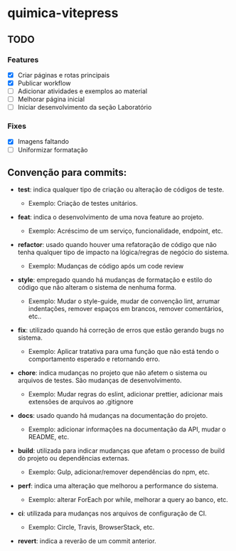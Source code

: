 # quimica-vitepress

## TODO

### Features

- [x] Criar páginas e rotas principais
- [x] Publicar workflow
- [ ] Adicionar atividades e exemplos ao material
- [ ] Melhorar página inicial
- [ ] Iniciar desenvolvimento da seção Laboratório

### Fixes

- [x] Imagens faltando
- [ ] Uniformizar formatação

## Convenção para commits:

- **test**: indica qualquer tipo de criação ou alteração de códigos de teste.
  - Exemplo: Criação de testes unitários.

- **feat**: indica o desenvolvimento de uma nova feature ao projeto.
  - Exemplo: Acréscimo de um serviço, funcionalidade, endpoint, etc.

- **refactor**: usado quando houver uma refatoração de código que não tenha qualquer tipo de impacto na lógica/regras de negócio do sistema.
  - Exemplo: Mudanças de código após um code review

- **style**: empregado quando há mudanças de formatação e estilo do código que não alteram o sistema de nenhuma forma.
  - Exemplo: Mudar o style-guide, mudar de convenção lint, arrumar indentações, remover espaços em brancos, remover comentários, etc..

- **fix**: utilizado quando há correção de erros que estão gerando bugs no sistema.
  - Exemplo: Aplicar tratativa para uma função que não está tendo o comportamento esperado e retornando erro.

- **chore**: indica mudanças no projeto que não afetem o sistema ou arquivos de testes. São mudanças de desenvolvimento.
  - Exemplo: Mudar regras do eslint, adicionar prettier, adicionar mais extensões de arquivos ao .gitignore

- **docs**: usado quando há mudanças na documentação do projeto.
  - Exemplo: adicionar informações na documentação da API, mudar o README, etc.

- **build**: utilizada para indicar mudanças que afetam o processo de build do projeto ou dependências externas.
  - Exemplo: Gulp, adicionar/remover dependências do npm, etc.

- **perf**: indica uma alteração que melhorou a performance do sistema.
  - Exemplo: alterar ForEach por while, melhorar a query ao banco, etc.

- **ci**: utilizada para mudanças nos arquivos de configuração de CI.
  - Exemplo: Circle, Travis, BrowserStack, etc.

- **revert**: indica a reverão de um commit anterior.
